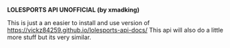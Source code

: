 **LOLESPORTS API UNOFFICIAL (by xmadking)**

This is just a an easier to install and use version of https://vickz84259.github.io/lolesports-api-docs/
This api will also do a little more stuff but its very similar. 
